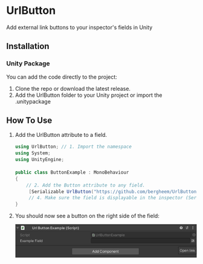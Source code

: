 # UrlButton
Add external link buttons to your inspector's fields in Unity

## Installation

### Unity Package
You can add the code directly to the project:

1. Clone the repo or download the latest release.
2. Add the UrlButton folder to your Unity project or import the .unitypackage

## How To Use
1. Add the UrlButton attribute to a field.

   ```csharp
   using UrlButton; // 1. Import the namespace
   using System;
   using UnityEngine;
   
   public class ButtonExample : MonoBehaviour
   {
       // 2. Add the Button attribute to any field.
		[Serializable UrlButton("https://github.com/bergheem/UrlButton")] string field; // 3. Add the url you want to open as attribute parameter
		// 4. Make sure the field is displayable in the inspector (Serializable or public)
   }
   ```
   
2. You should now see a button on the right side of the field:

   ![Button in the inspector](/Images/example.png)